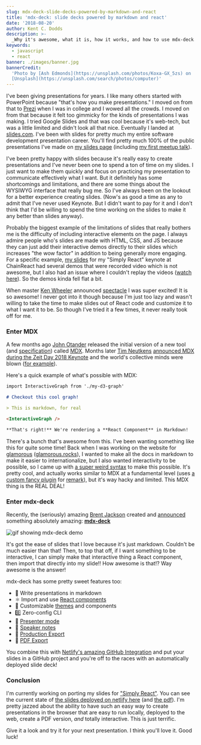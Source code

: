 ```yaml
---
slug: mdx-deck-slide-decks-powered-by-markdown-and-react
title: 'mdx-deck: slide decks powered by markdown and react'
date: '2018-08-20'
author: Kent C. Dodds
description: >-
  _Why it's awesome, what it is, how it works, and how to use mdx-deck._
keywords:
  - javascript
  - react
banner: ./images/banner.jpg
bannerCredit:
  'Photo by [Ash Edmonds](https://unsplash.com/photos/Koxa-GX_5zs) on
  [Unsplash](https://unsplash.com/search/photos/computer)'
---
```


I've been giving presentations for years. I like many others started with
PowerPoint because "that's how you make presentations." I moved on from that to
[Prezi](https://prezi.com/) when I was in college and I wowed all the crowds. I
moved on from that because it felt too gimmicky for the kinds of presentations I
was making. I tried Google Slides and that was cool because it's web-tech, but
was a little limited and didn't look all that nice. Eventually I landed at
[slides.com](https://slides.com/). I've been with slides for pretty much my
entire software development presentation career. You'll find pretty much 100% of
the public presentations I've made on
[my slides page](https://slides.com/kentcdodds) (including
[my first meetup talk](https://slides.com/kentcdodds/genie)).

I've been pretty happy with slides because it's really easy to create
presentations and I've never been one to spend a ton of time on my slides. I
just want to make them quickly and focus on practicing my presentation to
communicate effectively what I want. But it definitely has some shortcomings and
limitations, and there are some things about the WYSIWYG interface that really
bug me. So I've always been on the lookout for a better experience creating
slides. (Now's as good a time as any to admit that I've never used Keynote. But
I didn't want to pay for it and I don't think that I'd be willing to spend the
time working on the slides to make it any better than slides anyway).

Probably the biggest example of the limitations of slides that really bothers me
is the difficulty of including interactive elements on the page. I always admire
people who's slides are made with HTML, CSS, and JS because they can just add
their interactive demos directly to their slides which increases "the wow
factor" in addition to being generally more engaging. For a specific example,
[my slides](https://slides.com/kentcdodds/simply-react) for my "Simply React"
keynote at ChainReact had several demos that were recorded video which is not
awesome, but I also had an issue where I couldn't replay the videos
([watch here](https://www.youtube.com/watch?v=M9X2qGddHkU&list=PLV5CVI1eNcJgNqzNwcs4UKrlJdhfDjshf&t=4m04s)).
So the demos kinda fell flat a bit.

When master [Ken Wheeler](https://twitter.com/ken_wheeler) announced
[spectacle](https://github.com/FormidableLabs/spectacle) I was super excited! It
is so awesome! I never got into it though because I'm just too lazy and wasn't
willing to take the time to make slides out of React code and customize it to
what I want it to be. So though I've tried it a few times, it never really took
off for me.

### Enter MDX

A few months ago [John Otander](https://twitter.com/4lpine) released the initial
version of a new tool (and
[specification](https://github.com/mdx-js/specification)) called
[MDX](https://github.com/mdx-js/mdx). Months later
[Tim Neutkens](https://twitter.com/timneutkens)
[announced MDX during the Zeit Day 2018 Keynote](https://youtu.be/yqACl3tRHNI?t=10m)
and the world's collective minds were blown
([for example](https://twitter.com/ryanflorence/status/1024522677262794752)).

Here's a quick example of what's possible with MDX:

```md
import InteractiveGraph from './my-d3-graph'

# Checkout this cool graph!

> This is markdown, for real

<InteractiveGraph />

**That's right!** We're rendering a **React Component** in Markdown!
```

There's a bunch that's awesome from this. I've been wanting something like this
for quite some time! Back when I was working on the website for
[glamorous](https://github.com/paypal/glamorous)
([glamorous.rocks](https://glamorous.rocks/)), I wanted to make all the docs in
markdown to make it easier to internationalize, but I also wanted interactivity
to be possible, so I came up with
[a super weird syntax](https://github.com/kentcdodds/glamorous-website/blob/master/other/CONTRIBUTING_DOCUMENTATION.md#important-markdown-notes)
to make this possible. It's pretty cool, and actually works similar to MDX at a
fundamental level (uses
[a custom fancy plugin](https://github.com/kentcdodds/glamorous-website/blob/b2469c1dfbfed750fc01dcbe411fec307b7ae5a8/components/interactive-markdown.js#L89-L113)
for [remark](https://github.com/remarkjs/remark)), but it's way hacky and
limited. This MDX thing is the REAL DEAL!

### Enter mdx-deck

Recently, the (seriously) amazing [Brent Jackson](https://twitter.com/jxnblk)
created and [announced](https://twitter.com/jxnblk/status/1023667155324346373)
something absolutely amazing: [**mdx-deck**](https://github.com/jxnblk/mdx-deck)

![gif showing mdx-deck demo](https://camo.githubusercontent.com/c12c8d143a3509f9aa6fde5629ea0c7f78e68437/68747470733a2f2f73332e616d617a6f6e6177732e636f6d2f6a786e626c6b2f6d64782d6465636b2e676966)

It's got the ease of slides that I love because it's just markdown. Couldn't be
much easier than that! Then, to top that off, if I want something to be
interactive, I can simply make that interactive thing a React component, then
import that directly into my slide!! How awesome is that!? Way awesome is the
answer!

mdx-deck has some pretty sweet features too:

- 📝 Write presentations in markdown
- ⚛️ Import and use
  [React components](https://github.com/jxnblk/mdx-deck#imports)
- 💅 Customizable [themes](https://github.com/jxnblk/mdx-deck#theming) and
  components
- 0️⃣ Zero-config CLI
- 💁 [Presenter mode](https://github.com/jxnblk/mdx-deck#presenter-mode)
- 📓 [Speaker notes](https://github.com/jxnblk/mdx-deck#speaker-notes)
- 📓 [Production Export](https://github.com/jxnblk/mdx-deck#exporting)
- 📜 [PDF Export](https://github.com/jxnblk/mdx-deck#pdf-export)

You combine this with
[Netlify's amazing GitHub Integration](https://www.netlify.com/docs/continuous-deployment/)
and put your slides in a GitHub project and you're off to the races with an
automatically deployed slide deck!

### Conclusion

I'm currently working on porting my slides for
["Simply React"](https://github.com/kentcdodds/simply-react). You can see the
current state of
[the slides deployed on netlify here](https://simply-react.netlify.com/) (and
[the pdf](https://simply-react.netlify.com/presentation.pdf)). I'm pretty jazzed
about the ability to have such an easy way to create presentations in the
browser that are easy to run locally, deployed to the web, create a PDF version,
_and_ totally interactive. This is just terrific.

Give it a look and try it for your next presentation. I think you'll love it.
Good luck!
